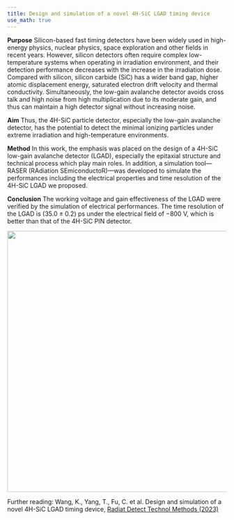 ```yaml
---
title: Design and simulation of a novel 4H-SiC LGAD timing device 
use_math: true  
---
```


**Purpose** Silicon-based fast timing detectors have been widely used in high-energy physics, nuclear physics, space exploration and other fields in recent years. However, silicon detectors often require complex low-temperature systems when operating in irradiation environment, and their detection performance decreases with the increase in the irradiation dose. Compared with silicon, silicon carbide (SiC) has a wider band gap, higher atomic displacement energy, saturated electron drift velocity and thermal conductivity. Simultaneously, the low-gain avalanche detector avoids cross talk and high noise from high multiplication due to its moderate gain, and thus can maintain a high detector signal without increasing noise.

**Aim** Thus, the 4H-SiC particle detector, especially the low-gain avalanche detector, has the potential to detect the minimal ionizing particles under extreme irradiation and high-temperature environments.

**Method** In this work, the emphasis was placed on the design of a 4H-SiC low-gain avalanche detector (LGAD), especially the epitaxial structure and technical process which play main roles. In addition, a simulation tool—RASER (RAdiation SEmiconductoR)—was developed to simulate the performances including the electrical properties and time resolution of the 4H-SiC LGAD we proposed.

**Conclusion** The working voltage and gain effectiveness of the LGAD were verified by the simulation of electrical performances. The time resolution of the LGAD is (35.0 ± 0.2) ps under the electrical field of −800 V, which is better than that of the 4H-SiC PIN detector.

<a href="/docs/publications/p5_sic_lgad_design_fig6.png">
<img src="/docs/publications/p5_sic_lgad_design_fig6.png" width="600"/>
</a>


Further reading: Wang, K., Yang, T., Fu, C. et al. Design and simulation of a novel 4H-SiC LGAD timing device, [Radiat Detect Technol Methods (2023)](https://doi.org/10.1007/s41605-023-00431-y)